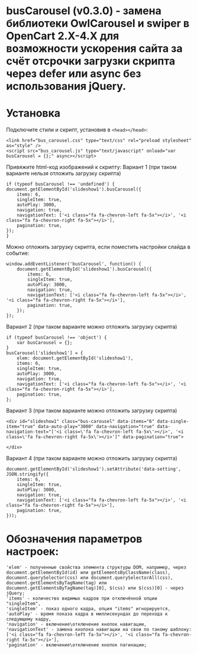 # busCarousel (v0.3.0) - замена библиотеки OwlCarousel и swiper в OpenCart 2.X-4.X для возможности ускорения сайта за счёт отсрочки загрузки скрипта через defer или async без использования jQuery.

# Установка
Подключите стили и скрипт, установив в ```<head></head>```:
```
<link href="bus_carousel.css" type="text/css" rel="preload stylesheet" as="style" />
<script src="bus_carousel.js" type="text/javascript" onload="var busCarousel = {};" async></script>
```

Привяжите html-код изображений к скрипту:
Вариант 1 (при таком варианте нельзя отложить загрузку скрипта)
```
if (typeof busCarousel !== 'undefined') {
document.getElementById('slideshow1').busCarousel({
	items: 6,
	singleItem: true,
	autoPlay: 3000,
	navigation: true,
	navigationText: ['<i class="fa fa-chevron-left fa-5x"></i>', '<i class="fa fa-chevron-right fa-5x"></i>'],
	pagination: true,
});
}
```
Можно отложить загрузку скрипта, если поместить настройки слайда в событие:
```
window.addEventListener('busCarousel', function() {
	document.getElementById('slideshow1').busCarousel({
		items: 6,
		singleItem: true,
		autoPlay: 3000,
		navigation: true,
		navigationText: ['<i class="fa fa-chevron-left fa-5x"></i>', '<i class="fa fa-chevron-right fa-5x"></i>'],
		pagination: true,
	});
});
```

Вариант 2 (при таком варианте можно отложить загрузку скрипта)
```
if (typeof busCarousel !== 'object') {
	var busCarousel = {};
}
busCarousel['slideshow1'] = {
	elem: document.getElementById('slideshow1'),
	items: 6,
	singleItem: true,
	autoPlay: 3000,
	navigation: true,
	navigationText: ['<i class="fa fa-chevron-left fa-5x"></i>', '<i class="fa fa-chevron-right fa-5x"></i>'],
	pagination: true,
};
```

Вариант 3 (при таком варианте можно отложить загрузку скрипта)
```
<div id="slideshow1" class="bus-carousel" data-items="6" data-single-item="true" data-auto-play="3000" data-navigation="true" data-navigation-text="['<i class=\'fa fa-chevron-left fa-5x\'></i>', '<i class=\'fa fa-chevron-right fa-5x\'></i>']" data-pagination="true">

</div>
```

Вариант 4 (при таком варианте можно отложить загрузку скрипта)
```
document.getElementById('slideshow1').setAttribute('data-setting', JSON.stringify({
	items: 6,
	singleItem: true,
	autoPlay: 3000,
	navigation: true,
	navigationText: ['<i class="fa fa-chevron-left fa-5x"></i>', '<i class="fa fa-chevron-right fa-5x"></i>'],
	pagination: true,
}));
```

# Обозначения параметров настроек:
	'elem' - полученные свойства элемента структуры DOM, например, через document.getElementById(id) или getElementsByClassName(class), document.querySelector(css) или document.querySelectorAll(css), document.getElementsByTagName(tag) или document.getElementsByTagName(tag)[0], $(css) или $(css)[0] - через jQuery;
	'items' - количество видимых кадров при отключённой опции "singleItem",
	'singleItem' - показ одного кадра, опция "items" игнорируется,
	'autoPlay' - время показа кадра в миллисекундах до перехода к следующему кадру,
	'navigation' - включение\отключение кнопок навигации,
	'navigationText' - замена кнопока навигации на свои по такому шаблону: ['<i class="fa fa-chevron-left fa-5x"></i>', '<i class="fa fa-chevron-right fa-5x"></i>'],
	'pagination' - включение\отключение кнопок пагинации;
